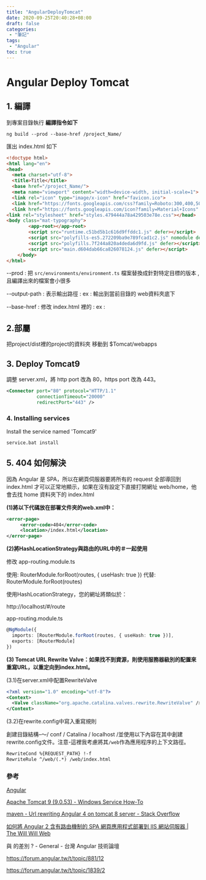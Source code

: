 ```yaml
---
title: "AngularDeployTomcat"
date: 2020-09-25T20:40:28+08:00
draft: false
categories:
 - "筆記"
tags:
 - "Angular"
toc: true
---
```



# Angular Deploy Tomcat 
<!--more-->



## 1. 編譯

到專案目錄執行 **編譯指令如下**

````
ng build --prod --base-href /project_Name/
````

匯出 index.html 如下

```html
<!doctype html>
<html lang="en">
<head>
  <meta charset="utf-8">
  <title>Title</title>
  <base href="/project_Name/">
  <meta name="viewport" content="width=device-width, initial-scale=1">
  <link rel="icon" type="image/x-icon" href="favicon.ico">
  <link href="https://fonts.googleapis.com/css?family=Roboto:300,400,500&display=swap" rel="stylesheet">
  <link href="https://fonts.googleapis.com/icon?family=Material+Icons" rel="stylesheet">
<link rel="stylesheet" href="styles.479444a78a429503e78e.css"></head>
<body class="mat-typography">
  		<app-root></app-root>
        <script src="runtime.c51bd5b1c616d9ffddc1.js" defer></script>
        <script src="polyfills-es5.272209ba9e789fcad1c2.js" nomodule defer></script>
        <script src="polyfills.7f244a820a4deda6d9fd.js" defer></script>
        <script src="main.d604dab66ca826078124.js" defer></script>
    </body>
</html>

```



--prod  : 把 `src/environments/environment.ts` 檔案替換成針對特定目標的版本 , 且編譯出來的檔案會小很多

--output-path : 表示輸出路徑  : ex : 輸出到當前目錄的 web資料夾底下

--base-href : 修改 index.html 裡的 <base href="/"> : ex : <base href="/project_Name/">



## **2.部屬** 

把project/dist裡的project的資料夾 移動到  $Tomcat/webapps

## 3. Deploy Tomcat9

調整 server.xml，將 http port 改為 80，https port 改為 443。

```xml
<Connector port="80" protocol="HTTP/1.1"
           connectionTimeout="20000"
           redirectPort="443" />
```
### 4. Installing services

Install the service named 'Tomcat9'

```
service.bat install
```



##  5. 404 如何解決

因為 Angular 是 SPA，所以在網頁伺服器要將所有的 request 全部導回到 index.html 才可以正常地顯示，如果在沒有設定下直接打開網址 web/home，他會去找 home 資料夾下的 index.html

**(1)將以下代碼放在部署文件夾的web.xml中：**

```xml
<error-page>
     <error-code>404</error-code>
     <location>/index.html</location>
</error-page>
```

**(2)將HashLocationStrategy與路由的URL中的＃一起使用**

修改 app-routing.module.ts

使用:
RouterModule.forRoot(routes, { useHash: true })
代替:
RouterModule.forRoot(routes)

使用HashLocationStrategy，您的網址將類似於：

http://localhost/#/route

app-routing.module.ts

```typescript
@NgModule({
  imports: [RouterModule.forRoot(routes, { useHash: true })],
  exports: [RouterModule]
})
```



**(3) Tomcat URL Rewrite Valve：如果找不到資源，則使用服務器級別的配置來重寫URL，以重定向到index.html。**

(3.1)在server.xml中配置RewriteValve

```xml
<?xml version="1.0" encoding="utf-8"?>
<Context>
  <Valve className="org.apache.catalina.valves.rewrite.RewriteValve" />
</Context>
```

(3.2)在rewrite.config中寫入重寫規則 

創建目錄結構–〜/ conf / Catalina / localhost /並使用以下內容在其中創建rewrite.config文件。注意-這裡我考慮將其`/web`作為應用程序的上下文路徑。

```xml
RewriteCond %{REQUEST_PATH} !-f
RewriteRule ^/web/(.*) /web/index.html
```

### 參考

[Angular](https://angular.io/guide/deployment)

[Apache Tomcat 9 (9.0.53) - Windows Service How-To](https://tomcat.apache.org/tomcat-9.0-doc/windows-service-howto.html)

[maven - Url rewriting Angular 4 on tomcat 8 server - Stack Overflow](https://stackoverflow.com/questions/51042875/url-rewriting-angular-4-on-tomcat-8-server)

[如何將 Angular 2 含有路由機制的 SPA 網頁應用程式部署到 IIS 網站伺服器 | The Will Will Web](https://blog.miniasp.com/post/2017/01/17/Angular-2-deploy-on-IIS)


<base href="/"> 與 <base href="./"> 的差別 ? - General - 台灣 Angular 技術論壇

https://forum.angular.tw/t/topic/881/12

https://forum.angular.tw/t/topic/1839/2